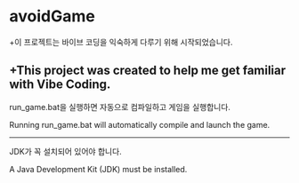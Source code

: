 # avoidGame
+이 프로젝트는 바이브 코딩을 익숙하게 다루기 위해 시작되었습니다.

+This project was created to help me get familiar with Vibe Coding.
--------------------------------------------------------------------

run_game.bat을 실행하면 자동으로 컴파일하고 게임을 실행합니다.

Running run_game.bat will automatically compile and launch the game.

-----------------------------------------------
JDK가 꼭 설치되어 있어야 합니다.

A Java Development Kit (JDK) must be installed.

